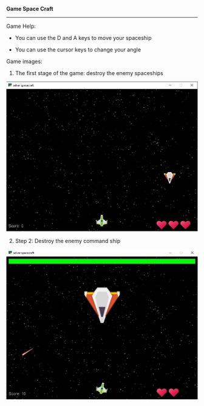 **Game Space Craft**
<hr>
Game Help:

- You can use the D and A keys to move your spaceship

- You can use the cursor keys to change your angle

Game images:

1. The first stage of the game: destroy the enemy spaceships

![aaa](https://github.com/sharifnezhad/python-workout/blob/main/Assignment12/images/Screenshot%202021-09-15%20170812.jpg)

2. Step 2: Destroy the enemy command ship

![aa](https://github.com/sharifnezhad/python-workout/blob/main/Assignment12/images/Screenshot%202021-09-15%20171044.jpg)
